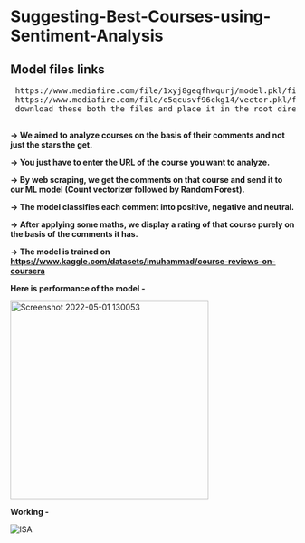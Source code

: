 # Suggesting-Best-Courses-using-Sentiment-Analysis

 ## Model files links
 <pre>
 https://www.mediafire.com/file/1xyj8geqfhwqurj/model.pkl/file
 https://www.mediafire.com/file/c5qcusvf96ckg14/vector.pkl/file
 download these both the files and place it in the root directory

</pre>
**-> We aimed to analyze courses on the basis of their comments and not just the stars the get.**

**-> You just have to enter the URL of the course you want to analyze.**

**-> By web scraping, we get the comments on that course and send it to our ML model (Count vectorizer followed by Random Forest).**

**-> The model classifies each comment into positive, negative and neutral.**

**-> After applying some maths, we display a rating of that course purely on the basis of the comments it has.**

**-> The model is trained on https://www.kaggle.com/datasets/imuhammad/course-reviews-on-coursera**

**Here is performance of the model -**

<img width="350" alt="Screenshot 2022-05-01 130053" src="https://user-images.githubusercontent.com/76464970/166136606-f5783a32-0e55-49ec-a039-1099fbc10e52.png">

**Working -**

![ISA](https://user-images.githubusercontent.com/76464970/166136619-cd8c02de-2ed2-49e2-a048-d9ad5c28f659.gif)
 
